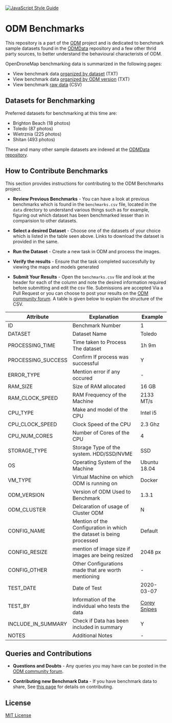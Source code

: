 [![JavaScript Style Guide](https://img.shields.io/badge/code_style-standard-brightgreen.svg)](https://standardjs.com)

# ODM Benchmarks


This repository is a part of the [ODM](https://github.com/OpenDroneMap) project and is dedicated to benchmark sample datasets found in the [ODMData](https://github.com/OpenDroneMap/ODMdata) repository and a few other thrid party sources, to better understand the behavioural characterists of ODM. 

OpenDroneMap benchmarking data is summarized in the following pages:

* View benchmark data [organized by dataset](./data-parsed/by-dataset.txt) (TXT)
* View benchmark data [organized by ODM version](./data-parsed/by-version.txt) (TXT)
* View benchmark [raw data](./data/benchmarks.csv) (CSV)

## Datasets for Benchmarking

Preferred datasets for benchmarking at this time are:

* Brighton Beach (18 photos)
* Toledo (87 photos)
* Wietrznia (225 photos)
* Shitan (493 photos)

These and many other sample datasets are indexed at the [ODMData repository](https://github.com/OpenDroneMap/ODMdata). 

## How to Contribute Benchmarks

This section provides instructions for contributing to the ODM Benchmarks project.

* **Review Previous Benchmarks** - You can have a look at previous benchmarks which is found in the `benchmarks.csv` file, located in the `data` directory to understand various things such as for example, figuring out which dataset has been benchmarked lesser than in comparision to other datasets.

* **Select a desired Dataset** - Choose one of the datasets of your choice which is listed in the table seen above. Links to download the dataset is provided in the same. 

* **Run the Dataset** - Create a new task in ODM and process the images.

* **Verify the results** - Ensure that the task completed successfully by viewing the maps and models generated

* **Submit Your Results** - Open the `benchmarks.csv` file and look at the header for each of the column and note the desired information required before submitting and edit the csv file. Submissions are accepted Via a Pull Request or you can choose to post your results on the [ODM community forum](https://community.opendronemap.org/t/odm-benchmark-data/3877). A table is given below to explain the structure of the CSV.

| Attribute          | Explanation                                                          | Example                                         |
| ------------------ | -------------------------------------------------------------------- | ----------------------------------------------- |
| ID                 | Benchmark Number                                                     | 1                                               |
| DATASET            | Dataset Name                                                         | Toledo                                          |
| PROCESSING_TIME    | Time taken to Process The dataset                                    | 1h 9m                                           |
| PROCESSING_SUCCESS | Confirm If process was successful                                    | Y                                               |
| ERROR_TYPE         | Mention error if any occured                                         | -                                               |
| RAM_SIZE           | Size of RAM allocated                                                | 16 GB                                           |
| RAM_CLOCK_SPEED    | RAM Frequency of the Machine                                         | 2133 MT/s                                       |
| CPU_TYPE           | Make and model of the CPU                                            | Intel i5                                        |
| CPU_CLOCK_SPEED    | Clock Speed of the CPU                                               | 2.3 Ghz                                         |
| CPU_NUM_CORES      | Number of Cores of the CPU                                           | 4                                               |
| STORAGE_TYPE       | Storage Type of the system. HDD/SSD/NVME                             | SSD                                             |
| OS                 | Operating System of the Machine                                      | Ubuntu 18.04                                    |
| VM_TYPE            | Virtual Machine on which ODM is running on                           | Docker                                          |
| ODM_VERSION        | Version of ODM Used to Benchmark                                     | 1.3.1                                           |
| ODM_CLUSTER        | Delcaration of usage of Cluster ODM                                  | N                                               |
| CONFIG_NAME        | Mention of the Configuration in which the dataset is being processed | Default                                         |
| CONFIG_RESIZE      | mention of image size if images are being resized                    | 2048 px                                         |
| CONFIG_OTHER       | Other Configurations made that are worth mentioning                  | -                                               |
| TEST_DATE          | Date of Test                                                         | 2020-03-07                                      |
| TEST_BY            | Information of the individual who tests the data                     | [Corey Snipes](https://github.com/coreysnipes/) |
| INCLUDE_IN_SUMMARY | Check if Data has been included in summary                           | Y                                               |
| NOTES              | Additional Notes                                                     | -                                               |

## Queries and Contributions

* **Questions and Doubts** - Any queries you may have can be posted in the [ODM community forum](https://community.opendronemap.org/t/odm-benchmark-data/3877).

* **Contributing new Benchmark Data** - If you have benchmark data to share, See [this page](https://github.com/OpenDroneMap/odm-benchmarks/blob/master/CONTRIBUTING.md) for details on contributing.

## License

[MIT License](LICENSE)